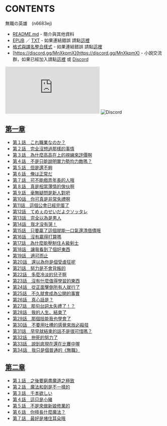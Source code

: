 # CONTENTS

無職の英雄　(n6683ej)


- [README.md](README.md) - 簡介與其他資料
- [EPUB](https://gitlab.com/demonovel/epub-txt/blob/master/syosetu_out/%E7%84%A1%E8%81%B7%E7%9A%84%E8%8B%B1%E9%9B%84%E3%80%80%EF%BD%9E%E6%9C%AC%E4%BE%86%E4%B9%9F%E6%B2%92%E6%83%B3%E8%A6%81%E6%8A%80%E8%83%BD%E7%9A%84%E8%AA%AA%EF%BD%9E.epub) ／ [TXT](https://gitlab.com/demonovel/epub-txt/blob/master/syosetu_out/out/%E7%84%A1%E8%81%B7%E7%9A%84%E8%8B%B1%E9%9B%84%E3%80%80%EF%BD%9E%E6%9C%AC%E4%BE%86%E4%B9%9F%E6%B2%92%E6%83%B3%E8%A6%81%E6%8A%80%E8%83%BD%E7%9A%84%E8%AA%AA%EF%BD%9E.out.txt) - 如果連結錯誤 請點[這裡](https://gitlab.com/demonovel/epub-txt/tree/master)
- [格式與譯名整合樣式](https://github.com/bluelovers/node-novel/blob/master/lib/locales/%E7%84%A1%E8%81%B7%E3%81%AE%E8%8B%B1%E9%9B%84%E3%80%80(n6683ej).ts) - 如果連結錯誤 請點[這裡](https://github.com/bluelovers/node-novel/tree/master/lib/locales)
- [https://discord.gg/MnXkpmX](https://discord.gg/MnXkpmX) - 小說交流群，如果已經加入請點[這裡](https://discordapp.com/channels/467794087769014273/467794088285175809) 或 [Discord](https://discordapp.com/channels/@me)


![導航目錄](https://chart.apis.google.com/chart?cht=qr&chs=150x150&chl=https://gitee.com/bluelovers/novel/blob/master/syosetu/無職の英雄　(n6683ej)/導航目錄.md)  ![Discord](https://chart.apis.google.com/chart?cht=qr&chs=150x150&chl=https://discord.gg/MnXkpmX)




## [第一章](00000_%E7%AC%AC%E4%B8%80%E7%AB%A0)

- [第１話　これ職業なのか？](00000_%E7%AC%AC%E4%B8%80%E7%AB%A0/00010_%E7%AC%AC%EF%BC%91%E8%A9%B1%E3%80%80%E3%81%93%E3%82%8C%E8%81%B7%E6%A5%AD%E3%81%AA%E3%81%AE%E3%81%8B%EF%BC%9F.txt)
- [第２話　完全沒想過那樣的事情](00000_%E7%AC%AC%E4%B8%80%E7%AB%A0/00020_%E7%AC%AC%EF%BC%92%E8%A9%B1%E3%80%80%E5%AE%8C%E5%85%A8%E6%B2%92%E6%83%B3%E9%81%8E%E9%82%A3%E6%A8%A3%E7%9A%84%E4%BA%8B%E6%83%85.txt)
- [第３話　為什麼高高在上的視線來評價啊](00000_%E7%AC%AC%E4%B8%80%E7%AB%A0/00030_%E7%AC%AC%EF%BC%93%E8%A9%B1%E3%80%80%E7%82%BA%E4%BB%80%E9%BA%BC%E9%AB%98%E9%AB%98%E5%9C%A8%E4%B8%8A%E7%9A%84%E8%A6%96%E7%B7%9A%E4%BE%86%E8%A9%95%E5%83%B9%E5%95%8A.txt)
- [第４話　不是只能說明實力勢均力敵嗎？](00000_%E7%AC%AC%E4%B8%80%E7%AB%A0/00040_%E7%AC%AC%EF%BC%94%E8%A9%B1%E3%80%80%E4%B8%8D%E6%98%AF%E5%8F%AA%E8%83%BD%E8%AA%AA%E6%98%8E%E5%AF%A6%E5%8A%9B%E5%8B%A2%E5%9D%87%E5%8A%9B%E6%95%B5%E5%97%8E%EF%BC%9F.txt)
- [第５話　但是還不夠](00000_%E7%AC%AC%E4%B8%80%E7%AB%A0/00050_%E7%AC%AC%EF%BC%95%E8%A9%B1%E3%80%80%E4%BD%86%E6%98%AF%E9%82%84%E4%B8%8D%E5%A4%A0.txt)
- [第６話　俺は正常だ](00000_%E7%AC%AC%E4%B8%80%E7%AB%A0/00060_%E7%AC%AC%EF%BC%96%E8%A9%B1%E3%80%80%E4%BF%BA%E3%81%AF%E6%AD%A3%E5%B8%B8%E3%81%A0.txt)
- [第７話　可不能戲弄年長的人哦](00000_%E7%AC%AC%E4%B8%80%E7%AB%A0/00070_%E7%AC%AC%EF%BC%97%E8%A9%B1%E3%80%80%E5%8F%AF%E4%B8%8D%E8%83%BD%E6%88%B2%E5%BC%84%E5%B9%B4%E9%95%B7%E7%9A%84%E4%BA%BA%E5%93%A6.txt)
- [第８話　真是相當薄情的傢伙啊](00000_%E7%AC%AC%E4%B8%80%E7%AB%A0/00080_%E7%AC%AC%EF%BC%98%E8%A9%B1%E3%80%80%E7%9C%9F%E6%98%AF%E7%9B%B8%E7%95%B6%E8%96%84%E6%83%85%E7%9A%84%E5%82%A2%E4%BC%99%E5%95%8A.txt)
- [第９話　毫無疑問是新人對吧](00000_%E7%AC%AC%E4%B8%80%E7%AB%A0/00090_%E7%AC%AC%EF%BC%99%E8%A9%B1%E3%80%80%E6%AF%AB%E7%84%A1%E7%96%91%E5%95%8F%E6%98%AF%E6%96%B0%E4%BA%BA%E5%B0%8D%E5%90%A7.txt)
- [第10話　你可真是非常失禮啊](00000_%E7%AC%AC%E4%B8%80%E7%AB%A0/00100_%E7%AC%AC10%E8%A9%B1%E3%80%80%E4%BD%A0%E5%8F%AF%E7%9C%9F%E6%98%AF%E9%9D%9E%E5%B8%B8%E5%A4%B1%E7%A6%AE%E5%95%8A.txt)
- [第11話　這個公會已經完蛋了](00000_%E7%AC%AC%E4%B8%80%E7%AB%A0/00110_%E7%AC%AC11%E8%A9%B1%E3%80%80%E9%80%99%E5%80%8B%E5%85%AC%E6%9C%83%E5%B7%B2%E7%B6%93%E5%AE%8C%E8%9B%8B%E4%BA%86.txt)
- [第12話　てめぇのせいだよクソッタレ](00000_%E7%AC%AC%E4%B8%80%E7%AB%A0/00120_%E7%AC%AC12%E8%A9%B1%E3%80%80%E3%81%A6%E3%82%81%E3%81%87%E3%81%AE%E3%81%9B%E3%81%84%E3%81%A0%E3%82%88%E3%82%AF%E3%82%BD%E3%83%83%E3%82%BF%E3%83%AC.txt)
- [第13話　完全以為是男人](00000_%E7%AC%AC%E4%B8%80%E7%AB%A0/00130_%E7%AC%AC13%E8%A9%B1%E3%80%80%E5%AE%8C%E5%85%A8%E4%BB%A5%E7%82%BA%E6%98%AF%E7%94%B7%E4%BA%BA.txt)
- [第14話　我才没有哭！](00000_%E7%AC%AC%E4%B8%80%E7%AB%A0/00140_%E7%AC%AC14%E8%A9%B1%E3%80%80%E6%88%91%E6%89%8D%E6%B2%A1%E6%9C%89%E5%93%AD%EF%BC%81.txt)
- [第15話　只要贏了這個就能一口氣還清借債哦](00000_%E7%AC%AC%E4%B8%80%E7%AB%A0/00150_%E7%AC%AC15%E8%A9%B1%E3%80%80%E5%8F%AA%E8%A6%81%E8%B4%8F%E4%BA%86%E9%80%99%E5%80%8B%E5%B0%B1%E8%83%BD%E4%B8%80%E5%8F%A3%E6%B0%A3%E9%82%84%E6%B8%85%E5%80%9F%E5%82%B5%E5%93%A6.txt)
- [第16話　沒有贏得打算嗎](00000_%E7%AC%AC%E4%B8%80%E7%AB%A0/00160_%E7%AC%AC16%E8%A9%B1%E3%80%80%E6%B2%92%E6%9C%89%E8%B4%8F%E5%BE%97%E6%89%93%E7%AE%97%E5%97%8E.txt)
- [第17話　為什麼能壓制住Ａ級剣士](00000_%E7%AC%AC%E4%B8%80%E7%AB%A0/00170_%E7%AC%AC17%E8%A9%B1%E3%80%80%E7%82%BA%E4%BB%80%E9%BA%BC%E8%83%BD%E5%A3%93%E5%88%B6%E4%BD%8F%EF%BC%A1%E7%B4%9A%E5%89%A3%E5%A3%AB.txt)
- [第18話　讓我看到了個好東西](00000_%E7%AC%AC%E4%B8%80%E7%AB%A0/00180_%E7%AC%AC18%E8%A9%B1%E3%80%80%E8%AE%93%E6%88%91%E7%9C%8B%E5%88%B0%E4%BA%86%E5%80%8B%E5%A5%BD%E6%9D%B1%E8%A5%BF.txt)
- [第19話　適可而止](00000_%E7%AC%AC%E4%B8%80%E7%AB%A0/00190_%E7%AC%AC19%E8%A9%B1%E3%80%80%E9%81%A9%E5%8F%AF%E8%80%8C%E6%AD%A2.txt)
- [第20話　還以為你是個受虐狂呢](00000_%E7%AC%AC%E4%B8%80%E7%AB%A0/00200_%E7%AC%AC20%E8%A9%B1%E3%80%80%E9%82%84%E4%BB%A5%E7%82%BA%E4%BD%A0%E6%98%AF%E5%80%8B%E5%8F%97%E8%99%90%E7%8B%82%E5%91%A2.txt)
- [第21話　努力是不會背叛的](00000_%E7%AC%AC%E4%B8%80%E7%AB%A0/00210_%E7%AC%AC21%E8%A9%B1%E3%80%80%E5%8A%AA%E5%8A%9B%E6%98%AF%E4%B8%8D%E6%9C%83%E8%83%8C%E5%8F%9B%E7%9A%84.txt)
- [第22話　多麼冷淡的兒子啊](00000_%E7%AC%AC%E4%B8%80%E7%AB%A0/00220_%E7%AC%AC22%E8%A9%B1%E3%80%80%E5%A4%9A%E9%BA%BC%E5%86%B7%E6%B7%A1%E7%9A%84%E5%85%92%E5%AD%90%E5%95%8A.txt)
- [第23話　沒有什麼值得學習的東西](00000_%E7%AC%AC%E4%B8%80%E7%AB%A0/00230_%E7%AC%AC23%E8%A9%B1%E3%80%80%E6%B2%92%E6%9C%89%E4%BB%80%E9%BA%BC%E5%80%BC%E5%BE%97%E5%AD%B8%E7%BF%92%E7%9A%84%E6%9D%B1%E8%A5%BF.txt)
- [第24話　從正面擊倒所有人就行了](00000_%E7%AC%AC%E4%B8%80%E7%AB%A0/00240_%E7%AC%AC24%E8%A9%B1%E3%80%80%E5%BE%9E%E6%AD%A3%E9%9D%A2%E6%93%8A%E5%80%92%E6%89%80%E6%9C%89%E4%BA%BA%E5%B0%B1%E8%A1%8C%E4%BA%86.txt)
- [第25話　不久就會成為公開的事實](00000_%E7%AC%AC%E4%B8%80%E7%AB%A0/00250_%E7%AC%AC25%E8%A9%B1%E3%80%80%E4%B8%8D%E4%B9%85%E5%B0%B1%E6%9C%83%E6%88%90%E7%82%BA%E5%85%AC%E9%96%8B%E7%9A%84%E4%BA%8B%E5%AF%A6.txt)
- [第26話　真心話是？](00000_%E7%AC%AC%E4%B8%80%E7%AB%A0/00260_%E7%AC%AC26%E8%A9%B1%E3%80%80%E7%9C%9F%E5%BF%83%E8%A9%B1%E6%98%AF%EF%BC%9F.txt)
- [第27話　那句台詞太失禮了！？](00000_%E7%AC%AC%E4%B8%80%E7%AB%A0/00270_%E7%AC%AC27%E8%A9%B1%E3%80%80%E9%82%A3%E5%8F%A5%E5%8F%B0%E8%A9%9E%E5%A4%AA%E5%A4%B1%E7%A6%AE%E4%BA%86%EF%BC%81%EF%BC%9F.txt)
- [第28話　我的人生、結束了](00000_%E7%AC%AC%E4%B8%80%E7%AB%A0/00280_%E7%AC%AC28%E8%A9%B1%E3%80%80%E6%88%91%E7%9A%84%E4%BA%BA%E7%94%9F%E3%80%81%E7%B5%90%E6%9D%9F%E4%BA%86.txt)
- [第29話　那個技能我也學會了](00000_%E7%AC%AC%E4%B8%80%E7%AB%A0/00290_%E7%AC%AC29%E8%A9%B1%E3%80%80%E9%82%A3%E5%80%8B%E6%8A%80%E8%83%BD%E6%88%91%E4%B9%9F%E5%AD%B8%E6%9C%83%E4%BA%86.txt)
- [第30話　不要用吐槽的感覺來放必殺技](00000_%E7%AC%AC%E4%B8%80%E7%AB%A0/00300_%E7%AC%AC30%E8%A9%B1%E3%80%80%E4%B8%8D%E8%A6%81%E7%94%A8%E5%90%90%E6%A7%BD%E7%9A%84%E6%84%9F%E8%A6%BA%E4%BE%86%E6%94%BE%E5%BF%85%E6%AE%BA%E6%8A%80.txt)
- [第31話　早早就結束的話不是很可惜嗎？](00000_%E7%AC%AC%E4%B8%80%E7%AB%A0/00310_%E7%AC%AC31%E8%A9%B1%E3%80%80%E6%97%A9%E6%97%A9%E5%B0%B1%E7%B5%90%E6%9D%9F%E7%9A%84%E8%A9%B1%E4%B8%8D%E6%98%AF%E5%BE%88%E5%8F%AF%E6%83%9C%E5%97%8E%EF%BC%9F.txt)
- [第32話　拚死的努力了](00000_%E7%AC%AC%E4%B8%80%E7%AB%A0/00320_%E7%AC%AC32%E8%A9%B1%E3%80%80%E6%8B%9A%E6%AD%BB%E7%9A%84%E5%8A%AA%E5%8A%9B%E4%BA%86.txt)
- [第33話　說到底現在還在比賽中喔](00000_%E7%AC%AC%E4%B8%80%E7%AB%A0/00330_%E7%AC%AC33%E8%A9%B1%E3%80%80%E8%AA%AA%E5%88%B0%E5%BA%95%E7%8F%BE%E5%9C%A8%E9%82%84%E5%9C%A8%E6%AF%94%E8%B3%BD%E4%B8%AD%E5%96%94.txt)
- [第34話　我只是個普通的《無職》](00000_%E7%AC%AC%E4%B8%80%E7%AB%A0/00340_%E7%AC%AC34%E8%A9%B1%E3%80%80%E6%88%91%E5%8F%AA%E6%98%AF%E5%80%8B%E6%99%AE%E9%80%9A%E7%9A%84%E3%80%8A%E7%84%A1%E8%81%B7%E3%80%8B.txt)


## [第二章](00010_%E7%AC%AC%E4%BA%8C%E7%AB%A0)

- [第１話　之後要窮盡魔道之極致](00010_%E7%AC%AC%E4%BA%8C%E7%AB%A0/00010_%E7%AC%AC%EF%BC%91%E8%A9%B1%E3%80%80%E4%B9%8B%E5%BE%8C%E8%A6%81%E7%AA%AE%E7%9B%A1%E9%AD%94%E9%81%93%E4%B9%8B%E6%A5%B5%E8%87%B4.txt)
- [第２話　魔法和劍是不一樣的](00010_%E7%AC%AC%E4%BA%8C%E7%AB%A0/00020_%E7%AC%AC%EF%BC%92%E8%A9%B1%E3%80%80%E9%AD%94%E6%B3%95%E5%92%8C%E5%8A%8D%E6%98%AF%E4%B8%8D%E4%B8%80%E6%A8%A3%E7%9A%84.txt)
- [第３話　千本欲しい](00010_%E7%AC%AC%E4%BA%8C%E7%AB%A0/00030_%E7%AC%AC%EF%BC%93%E8%A9%B1%E3%80%80%E5%8D%83%E6%9C%AC%E6%AC%B2%E3%81%97%E3%81%84.txt)
- [第４話　這只是小豬](00010_%E7%AC%AC%E4%BA%8C%E7%AB%A0/00040_%E7%AC%AC%EF%BC%94%E8%A9%B1%E3%80%80%E9%80%99%E5%8F%AA%E6%98%AF%E5%B0%8F%E8%B1%AC.txt)
- [第５話　不是來做新娘修業的](00010_%E7%AC%AC%E4%BA%8C%E7%AB%A0/00050_%E7%AC%AC%EF%BC%95%E8%A9%B1%E3%80%80%E4%B8%8D%E6%98%AF%E4%BE%86%E5%81%9A%E6%96%B0%E5%A8%98%E4%BF%AE%E6%A5%AD%E7%9A%84.txt)
- [第６話　你擅長什麼魔法？](00010_%E7%AC%AC%E4%BA%8C%E7%AB%A0/00060_%E7%AC%AC%EF%BC%96%E8%A9%B1%E3%80%80%E4%BD%A0%E6%93%85%E9%95%B7%E4%BB%80%E9%BA%BC%E9%AD%94%E6%B3%95%EF%BC%9F.txt)
- [第７話　最好是堵住耳朵哦](00010_%E7%AC%AC%E4%BA%8C%E7%AB%A0/00070_%E7%AC%AC%EF%BC%97%E8%A9%B1%E3%80%80%E6%9C%80%E5%A5%BD%E6%98%AF%E5%A0%B5%E4%BD%8F%E8%80%B3%E6%9C%B5%E5%93%A6.txt)

